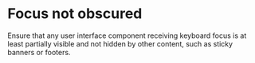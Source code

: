 # Focus not obscured

Ensure that any user interface component receiving keyboard focus is at least partially visible and not hidden by other content, such as sticky banners or footers.
